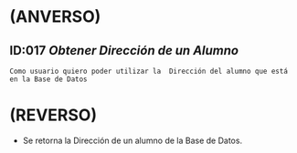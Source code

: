 # (ANVERSO)

## ID:017   *Obtener Dirección de un Alumno*

`Como usuario quiero poder utilizar la  Dirección del alumno que está en la Base de Datos`
 
# (REVERSO)

* Se retorna la Dirección de un alumno de la Base de Datos.
